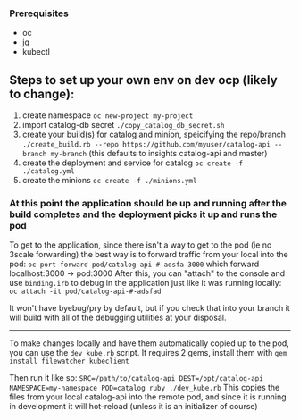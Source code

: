 ### Prerequisites
- oc
- jq
- kubectl

## Steps to set up your own env on dev ocp (likely to change):

1) create namespace `oc new-project my-project`
2) import catalog-db secret `./copy_catalog_db_secret.sh`
3) create your build(s) for catalog and minion, speicifying the repo/branch `./create_build.rb --repo https://github.com/myuser/catalog-api --branch my-branch` (this defaults to insights catalog-api and master)
4) create the deployment and service for catalog `oc create -f ./catalog.yml`
5) create the minions `oc create -f ./minions.yml`

### At this point the application should be up and running after the build completes and the deployment picks it up and runs the pod

To get to the application, since there isn't a way to get to the pod (ie no 3scale forwarding) the best way is to forward traffic from your local into the pod:
`oc port-forward pod/catalog-api-#-adsfa 3000` which forward localhost:3000 -> pod:3000
After this, you can "attach" to the console and use `binding.irb` to debug in the application just like it was running locally:
`oc attach -it pod/catalog-api-#-adsfad`

It won't have byebug/pry by default, but if you check that into your branch it will build with all of the debugging utilities at your disposal.

----

To make changes locally and have them automatically copied up to the pod, you can use the `dev_kube.rb` script.
It requires 2 gems, install them with `gem install filewatcher kubeclient`

Then run it like so:
`SRC=/path/to/catalog-api DEST=/opt/catalog-api NAMESPACE=my-namespace POD=catalog ruby ./dev_kube.rb`
This copies the files from your local catalog-api into the remote pod, and since it is running in development it will hot-reload (unless it is an initializer of course)
